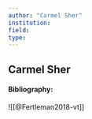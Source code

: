 ```yaml
---
author: "Carmel Sher"
institution:
field:
type:
---
```


## Carmel Sher
#### Bibliography:

![[@Fertleman2018-vt]]